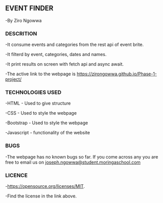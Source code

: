 ## EVENT FINDER

 -By Ziro Ngowwa

 ### DESCRITION

 -It consume events and categories from the rest api of event brite.

 -It filterd by event, categories, dates and names.

 -It print results on screen with fetch api and async await.

 -The active link to the webpage is  https://zirongowwa.github.io/Phase-1-project/

 ### TECHNOLOGIES USED

 -HTML - Used to give structure

 -CSS - Used to style the webpage

 -Bootstrap - Used to style the webpage

 -Javascript - functionality of the website

 ### BUGS

 -The webpage has no known bugs so far. If you come across any you are free to email us on joseph.ngowwa@student.moringaschool.com

### LICENCE

-https://opensource.org/licenses/MIT.

-Find the license in the link above.








